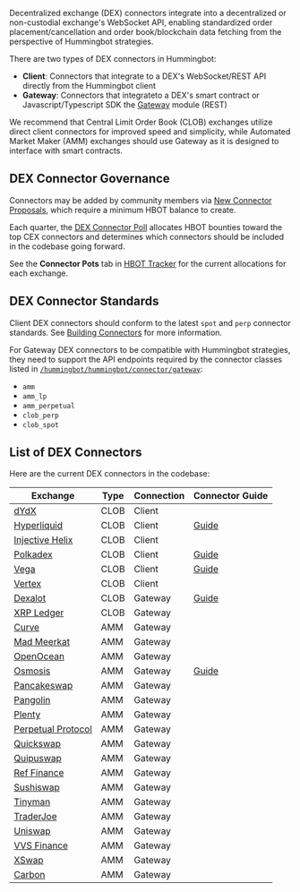 Decentralized exchange (DEX) connectors integrate into a decentralized or non-custodial exchange's WebSocket API, enabling standardized order placement/cancellation and order book/blockchain data fetching from the perspective of Hummingbot strategies.

There are two types of DEX connectors in Hummingbot:

* **Client**: Connectors that integrate to a DEX's WebSocket/REST API directly from the Hummingbot client
* **Gateway**: Connectors that integrateto a DEX's smart contract or Javascript/Typescript SDK the [Gateway](/gateway) module (REST)

We recommend that Central Limit Order Book (CLOB) exchanges utilize direct client connectors for improved speed and simplicity, while Automated Market Maker (AMM) exchanges should use Gateway as it is designed to interface with smart contracts.

## DEX Connector Governance

Connectors may be added by community members via [New Connector Proposals](/governance/proposals), which require a minimum HBOT balance to create.

Each quarter, the [DEX Connector Poll](/governance/polls) allocates HBOT bounties toward the top CEX connectors and determines which connectors should be included in the codebase going forward.

See the **Connector Pots** tab in [HBOT Tracker](https://docs.google.com/spreadsheets/d/1UNAumPMnXfsghAAXrfKkPGRH9QlC8k7Cu1FGQVL1t0M/edit?usp=sharing) for the current allocations for each exchange.

## DEX Connector Standards

Client DEX connectors should conform to the latest `spot` and `perp` connector standards. See [Building Connectors](/developers/connectors) for more information.

For Gateway DEX connectors to be compatible with Hummingbot strategies, they need to support the API endpoints required by the connector classes listed in [`/hummingbot/hummingbot/connector/gateway`](https://github.com/hummingbot/hummingbot/tree/master/hummingbot/connector/gateway):

* `amm`
* `amm_lp`
* `amm_perpetual`
* `clob_perp`
* `clob_spot`

## List of DEX Connectors

Here are the current DEX connectors in the codebase:

| Exchange | Type | Connection | Connector Guide |
|----------|------|------------|---|
| [dYdX](../exchanges/dydx.md) | CLOB | Client |
| [Hyperliquid](../exchanges/hyperliquid.md) | CLOB | Client | [Guide](/academy-content/using-hyperliquid-vaults-with-hummingbot)
| [Injective Helix](../exchanges/injective.md) | CLOB | Client |
| [Polkadex](../exchanges/polkadex.md) | CLOB | Client | [Guide](/academy-content/using-polkadex-with-hummingbot)
| [Vega](../exchanges/vega.md) | CLOB | Client | [Guide](/academy-content/using-vega-protocol-with-hummingbot)
| [Vertex](../exchanges/vertex.md) | CLOB | Client |
| [Dexalot](../exchanges/dexalot.md) | CLOB | Gateway | [Guide](/academy-content/using-dexalot-with-hummingbot)
| [XRP Ledger](../exchanges/xrpl.md) | CLOB | Gateway |
| [Curve](../exchanges/curve.md) | AMM | Gateway |
| [Mad Meerkat](../exchanges/mad-meerkat.md) | AMM | Gateway |
| [OpenOcean](../exchanges/openocean.md) | AMM | Gateway |
| [Osmosis](../exchanges/osmosis.md) | AMM | Gateway | [Guide](/academy-content/using-osmosis-with-hummingbot)
| [Pancakeswap](../exchanges/pancakeswap.md) | AMM | Gateway |
| [Pangolin](../exchanges/pangolin.md) | AMM | Gateway |
| [Plenty](../exchanges/plenty.md) | AMM | Gateway |
| [Perpetual Protocol](../exchanges/perp.md) | AMM | Gateway |
| [Quickswap](../exchanges/quickswap.md) | AMM | Gateway |
| [Quipuswap](../exchanges/quipuswap.md) | AMM | Gateway
| [Ref Finance](../exchanges/ref.md) | AMM | Gateway |
| [Sushiswap](../exchanges/sushiswap.md) | AMM | Gateway |
| [Tinyman](../exchanges/tinyman.md) | AMM | Gateway |
| [TraderJoe](../exchanges/traderjoe.md) | AMM | Gateway |
| [Uniswap](../exchanges/uniswap.md) | AMM | Gateway |
| [VVS Finance](../exchanges/vvs.md) | AMM | Gateway |
| [XSwap](../exchanges/xswap.md) | AMM | Gateway |
| [Carbon](../exchanges/carbon.md) | AMM | Gateway |

